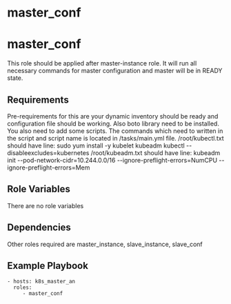 # master_conf
master_conf
=========

This role should be applied after master-instance role. It will run all necessary commands for master configuration and master will be in READY state. 

Requirements
------------

Pre-requirements for this are your dynamic inventory should be ready and configuration file should be working. Also boto library need to be installed. You also need to add some scripts. The commands which need to written in the script and script name is located in /tasks/main.yml file.
/root/kubectl.txt should have line: sudo yum install -y kubelet kubeadm kubectl --disableexcludes=kubernetes
/root/kubeadm.txt should have line: kubeadm init --pod-network-cidr=10.244.0.0/16 --ignore-preflight-errors=NumCPU --ignore-preflight-errors=Mem

Role Variables
--------------

There are no role variables

Dependencies
------------

Other roles required are master_instance, slave_instance, slave_conf

Example Playbook
----------------

    - hosts: k8s_master_an
      roles:
         - master_conf
